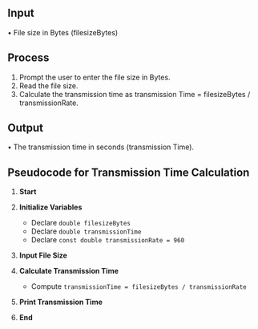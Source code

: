 ## Input
•	File size in Bytes (filesizeBytes)
## Process
1.	Prompt the user to enter the file size in Bytes.
2.	Read the file size.
3.	Calculate the transmission time as transmission Time =  filesizeBytes / transmissionRate.
## Output
•	The transmission time in seconds (transmission Time).

## Pseudocode for Transmission Time Calculation

1. **Start**
 
3. **Initialize Variables**
   
   - Declare `double filesizeBytes`
   - Declare `double transmissionTime`
   - Declare `const double transmissionRate = 960`
5. **Input File Size**
   
7. **Calculate Transmission Time**
   
   - Compute `transmissionTime = filesizeBytes / transmissionRate`
9. **Print Transmission Time**
    
11. **End**
